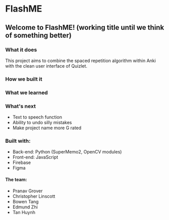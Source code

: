 # FlashME

## Welcome to FlashME! (working title until we think of something better)

### What it does
This project aims to combine the spaced repetition algorithm within Anki with the clean user interface of Quizlet.

### How we built it

### What we learned


### What's next
* Text to speech function
* Ability to undo silly mistakes
* Make project name more G rated

### Built with:
* Back-end: Python (SuperMemo2, OpenCV modules)
* Front-end: JavaScript
* Firebase
* Figma

#### The team:
* Pranav Grover
* Christopher Linscott
* Bowen Tang
* Edmund Zhi
* Tan Huynh
